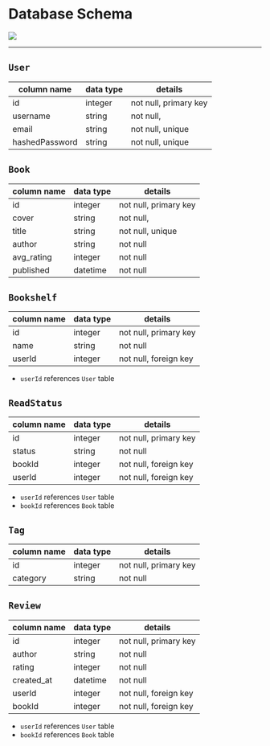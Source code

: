 # **Database Schema**

![](https://cdn.discordapp.com/attachments/827521225587949599/827653536112050236/unknown.png)

---

## `User`

| column name    | data type | details               |
| -------------- | --------- | --------------------- |
| id             | integer   | not null, primary key |
| username       | string    | not null,             |
| email          | string    | not null, unique      |
| hashedPassword | string    | not null, unique      |

## `Book`

| column name | data type | details               |
| ----------- | --------- | --------------------- |
| id          | integer   | not null, primary key |
| cover       | string    | not null,             |
| title       | string    | not null, unique      |
| author      | string    | not null              |
| avg_rating  | integer   | not null              |
| published   | datetime  | not null              |

## `Bookshelf`

| column name | data type | details               |
| ----------- | --------- | --------------------- |
| id          | integer   | not null, primary key |
| name        | string    | not null              |
| userId      | integer   | not null, foreign key |

- `userId` references `User` table

## `ReadStatus`

| column name | data type | details               |
| ----------- | --------- | --------------------- |
| id          | integer   | not null, primary key |
| status      | string    | not null              |
| bookId      | integer   | not null, foreign key |
| userId      | integer   | not null, foreign key |

- `userId` references `User` table
- `bookId` references `Book` table

## `Tag`

| column name | data type | details               |
| ----------- | --------- | --------------------- |
| id          | integer   | not null, primary key |
| category    | string    | not null              |

## `Review`

| column name | data type | details               |
| ----------- | --------- | --------------------- |
| id          | integer   | not null, primary key |
| author      | string    | not null              |
| rating      | integer   | not null              |
| created_at  | datetime  | not null              |
| userId      | integer   | not null, foreign key |
| bookId      | integer   | not null, foreign key |

- `userId` references `User` table
- `bookId` references `Book` table
